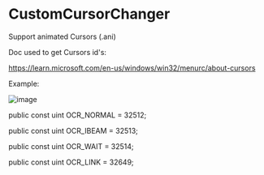 # CustomCursorChanger
 Support animated Cursors (.ani)

Doc used to get Cursors id's:

https://learn.microsoft.com/en-us/windows/win32/menurc/about-cursors

Example:

![image](https://github.com/SwagAPI/CustomCursorChanger/assets/108799236/1835f498-3d41-4e7c-a445-65f601c7835f)

public const uint OCR_NORMAL = 32512;

public const uint OCR_IBEAM = 32513;

public const uint OCR_WAIT = 32514;

public const uint OCR_LINK = 32649;
